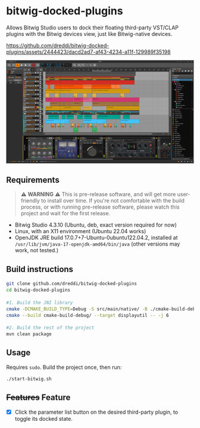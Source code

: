 # bitwig-docked-plugins

Allows Bitwig Studio users to dock their floating third-party VST/CLAP plugins with the Bitwig devices view, just like Bitwig-native devices.

https://github.com/dreddi/bitwig-docked-plugins/assets/2444423/dacd2ad7-af43-4234-a11f-129989f35198

![screenshot](doc/screenshot.png)


## Requirements
> ⚠️ **WARNING** ⚠️ This is pre-release software, and will get more user-friendly to install over time. If you're not comfortable with the build process, or with running pre-release software, please watch this project and wait for the first release.

- Bitwig Studio 4.3.10 (Ubuntu, deb, exact version required for now)
- Linux, with an X11 environment (Ubuntu 22.04 works)
- OpenJDK JRE build 17.0.7+7-Ubuntu-0ubuntu122.04.2, installed at `/usr/lib/jvm/java-17-openjdk-amd64/bin/java` (other versions may work, not tested.)

## Build instructions

```bash
git clone github.com/dreddi/bitwig-docked-plugins
cd bitwig-docked-plugins

#1. Build the JNI library
cmake -DCMAKE_BUILD_TYPE=Debug -S src/main/native/ -B ./cmake-build-debug
cmake --build cmake-build-debug/ --target displayutil -- -j 6

#2. Build the rest of the project
mvn clean package
```

## Usage

Requires `sudo`. Build the project once, then run:
```bash
./start-bitwig.sh
```

## ~~Features~~ Feature

- [x] Click the parameter list button on the desired third-party plugin, to toggle its docked state.
